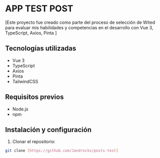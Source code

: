 # APP TEST POST

[Este proyecto fue creado como parte del proceso de selección de Wited para evaluar mis habilidades y competencias en el desarrollo con Vue 3, TypeScript, Axios, Pinta ]

## Tecnologías utilizadas

- Vue 3
- TypeScript
- Axios
- Pinta
- TailwindCSS

## Requisitos previos

- Node.js
- npm 

## Instalación y configuración

1. Clonar el repositorio:

```bash
git clone [https://github.com/Jandrocks/posts-test]
